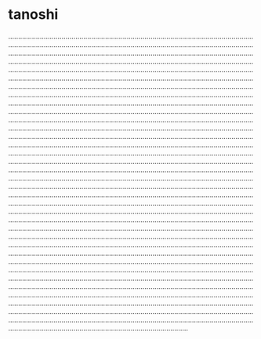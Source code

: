 # tanoshi

...............................................................................................................................................................................................................................................................................................................................................................................................................................................................................................................................................................................................................................................................................................................................................................................................................................................................................................................................................................................................................................................................................................................................................................................................................................................................................................................................................................................................................................................................................................................................................................................................................................................................................................................................................................................................................................................................................................................................................................................................................................................................................................................................................................................................................................................................................................................................................................................................................................................................................................................................................................................................................................................................................................................................................................................................................................................................................................................................................................................................................................................................................................................................................................................................................................................................................................................................................................................................................................................................................................................................................................................................................................................................................................................................................................................................................................................................................................................................................................................................................................................................................................................................................................................................................................................................................................................................................................................................................................................................................................................................................................................................................